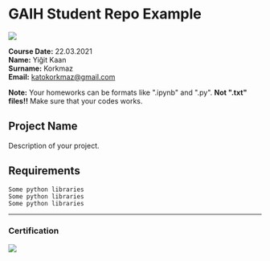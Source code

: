 # GAIH Student Repo Example
![](img/newlogo.png)

**Course Date:** 22.03.2021  
**Name:** Yiğit Kaan  
**Surname:** Korkmaz  
**Email:** katokorkmaz@gmail.com 

**Note:** Your homeworks can be formats like ".ipynb" and ".py". **Not ".txt" files!!** Make sure that your codes works.  

## Project Name
Description of your project.

## Requirements
```
Some python libraries
Some python libraries
Some python libraries
```
---

### Certification
![](img/TopLearnerCertificate.png)

